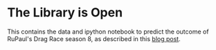 # The Library is Open

This contains the data and ipython notebook to predict the outcome of RuPaul's Drag Race season 8, as described in this [blog post](http://thomaselliott.me/blog/2016/03/rupauls-drag-race/).